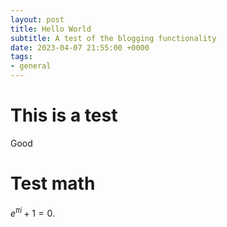```yaml
---
layout: post
title: Hello World
subtitle: A test of the blogging functionality
date: 2023-04-07 21:55:00 +0000
tags:
- general
---
```


# This is a test

Good

# Test math

$e^{\pi i} + 1 = 0$.